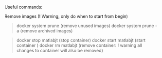 Useful commands:

Remove images (! Warning, only do when to start from begin)
 > docker system prune		(remove unused images)
 > docker system prune -a 	(remove archived images)
 
 > docker stop matlabjt 		(stop container)
 > docker start matlabjt	(start container )
 > docker rm matlabjt 		(remove container:  ! warning all changes to container will also be removed) 

